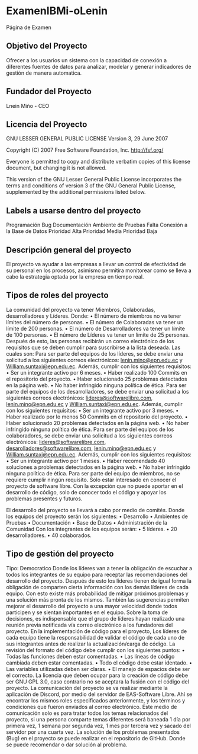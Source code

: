 # ExamenIBMi-oLenin
Página de Examen

## Objetivo del Proyecto

Ofrecer a los usuarios un sistema con la capacidad de conexión a diferentes fuentes de datos para analizar, modelar y generar indicadores de gestión de manera automatica.

## Fundador del Proyecto

Lnein Miño - CEO

## Licencia del Proyecto

GNU LESSER GENERAL PUBLIC LICENSE
Version 3, 29 June 2007

Copyright (C) 2007 Free Software Foundation, Inc. <http://fsf.org/>

Everyone is permitted to copy and distribute verbatim copies of this license document, but changing it is not allowed.

This version of the GNU Lesser General Public License incorporates the terms and conditions of version 3 of the GNU General Public License, supplemented by the additional permissions listed below.

## Labels a usarse dentro del proyecto

Programación
Bug
Documentación
Ambiente de Pruebas
Falta Conexión a la Base de Datos
Prioridad Alta
Prioridad Media
Prioridad Baja

## Descripción general del proyecto
El proyecto va ayudar a las empresas a llevar un control de efectividad de su personal en los procesos, asimismo permitira monitorear como se lleva a cabo la estrategia optada por la empresa en tiempo real. 

## Tipos de roles del proyecto
La comunidad del proyecto va tener Miembros, Colaboradas, desarrolladores y Líderes. Donde: 
•	El número de miembros no va tener límites del número de personas.
•	El número de Colaboradas va tener un límite de 200 personas.
•	El número de Desarrolladores va tener un límite de 100 personas. 
•	El número de Líderes va tener un límite de 25 personas.
Después de esto, las personas recibirán un correo electrónico de los requisitos que se deben cumplir para suscribirse a la lista deseada. Las cuales son:
Para ser parte del equipos de los líderes, se debe enviar una solicitud a los siguientes correos electrónicos: lenin.mino@epn.edu.ec y William.suntaxi@epn.edu.ec. Además, cumplir con los siguientes requisitos:
•	Ser un integrante activo por 6 meses.
•	Haber realizado 100 Commits en el repositorio del proyecto.
•	Haber solucionado 25 problemas detectados en la página web.
•	No haber infringido ninguna política de ética. 
Para ser parte del equipos de los desarrolladores, se debe enviar una solicitud a los siguientes correos electrónicos: lideres@softwarelibre.com, lenin.mino@epn.edu.ec y William.suntaxi@epn.edu.ec. Además, cumplir con los siguientes requisitos:
•	Ser un integrante activo por 3 meses.
•	Haber realizado por lo menos 50 Commits en el repositorio del proyecto.
•	Haber solucionado 20 problemas detectados en la página web.
•	No haber infringido ninguna política de ética. 
Para ser parte del equipos de los colaboradores, se debe enviar una solicitud a los siguientes correos electrónicos: lideres@softwarelibre.com, desarolladores@softwarelibre.com, lenin.mino@epn.edu.ec y William.suntaxi@epn.edu.ec. Además, cumplir con los siguientes requisitos:
•	Ser un integrante activo por 1 meses.
•	Haber recomendado 40 soluciones a problemas detectados en la página web.
•	No haber infringido ninguna política de ética. 
Para ser parte del equipo de miembros, no se requiere cumplir ningún requisito. Solo estar interesado en conocer el proyecto de software libre. Con la excepción que no puede aportar en el desarrollo de código, solo de conocer todo el código y apoyar los problemas presentes y futuros.

El desarrollo del proyecto se llevará a cabo por medio de comités. Donde los equipos del proyecto serán los siguientes:
•	Desarrollo
•	Ambientes de Pruebas
•	Documentación
•	Base de Datos
•	Administración de la Comunidad
Con los integrantes de los equipos serán:
•	5 líderes.
•	20 desarrolladores.
•	40 colaborados.

## Tipo de gestión del proyecto
Tipo: Democratico
Donde los líderes van a tener la obligación de escuchar a todos los integrantes de su equipo para receptar las recomendaciones del desarrollo del proyecto. Después de esto los líderes tienen de igual forma la obligación de comparten cierta información con los demás líderes de cada equipo. 
Con esto existe más probabilidad de mitigar próximos problemas y una solución más pronta de los mismos. También las sugerencias permiten mejorar el desarrollo del proyecto a una mayor velocidad donde todos participen y se sientan importantes en el equipo.
Sobre la toma de decisiones, es indispensable que el grupo de líderes hayan realizado una reunión previa notificada vía correo electrónico a los fundadores del proyecto.
En la implementación de código para el proyecto, Los líderes de cada equipo tiene la responsabilidad de validar el código de cada uno de sus integrantes antes de realizar la actualización/carga de código.
La revisión del formato del código debe cumplir con los siguientes puntos:
•	Todas las funciones deben estar comentadas.
•	Las líneas de código cambiada deben estar comentadas.
•	Todo el código debe estar identado.
•	Las variables utilizadas deben ser claras.
•	El manejo de espacios debe ser el correcto.
La licencia que deben ocupar para la creación de código debe ser GNU GPL 3.0, caso contrario no se aceptara la fusión con el código del proyecto.
La comunicación del proyecto se va realizar mediante la aplicación de Discord, por medio del servidor de EAS-Software Libre.
Ahí se encontrar los mismos roles especificados anteriormente, y los términos y condiciones que fueron enviados al correo electrónico.
Este medio de comunicación solo es para tratar todos los temas relacionados del proyecto, si una persona comparte temas diferentes será baneada 1 día por primera vez, 1 semana por segunda vez, 1 mes por tercera vez y sacado del servidor por una cuarta vez.
La solución de los problemas presentados (Bug) en el proyecto se puede realizar en el repositorio de GitHub. Donde se puede recomendar o dar solución al problema.
